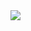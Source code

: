 <img src="https://Welcome Minyeop-Lee.vercel.app/api?type=venom&color=auto&height=300&section=header&text=capsule%20render&fontSize=90" />
